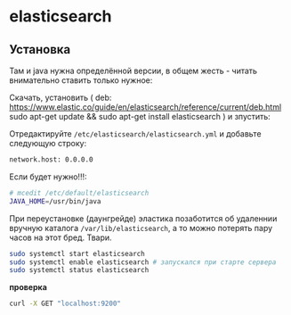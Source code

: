 # elasticsearch

## Установка

Там и java нужна определённой версии, в общем жесть - читать внимательно ставить только нужное:

Скачать, установить (
  deb: https://www.elastic.co/guide/en/elasticsearch/reference/current/deb.html
  sudo apt-get update && sudo apt-get install elasticsearch
) и зпустить:

Отредактируйте `/etc/elasticsearch/elasticsearch.yml` и добавьте следующую строку:
```bash
network.host: 0.0.0.0
```

Если будет нужно!!!:
```bash
# mcedit /etc/default/elasticsearch
JAVA_HOME=/usr/bin/java
```


При переустановке (даунгрейде) эластика позаботится об удаленнии вручную каталога `/var/lib/elasticsearch`, а то можно потерять пару часов на этот бред. Твари.


```bash
sudo systemctl start elasticsearch
sudo systemctl enable elasticsearch # запускался при старте сервера
sudo systemctl status elasticsearch
```

__проверка__

```bash
curl -X GET "localhost:9200"
```

